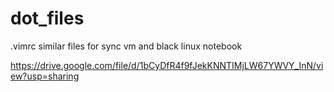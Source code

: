 # dot_files
.vimrc similar files for sync vm and black linux notebook


https://drive.google.com/file/d/1bCyDfR4f9fJekKNNTIMjLW67YWVY_InN/view?usp=sharing
